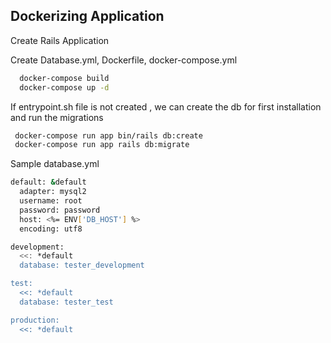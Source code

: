 ## Dockerizing Application

Create Rails Application

Create Database.yml, Dockerfile, docker-compose.yml

```bash
  docker-compose build
  docker-compose up -d
```
If entrypoint.sh file is not created , we can create the db for first installation and run the migrations

```bash
 docker-compose run app bin/rails db:create
 docker-compose run app rails db:migrate
```

Sample database.yml
```bash
default: &default
  adapter: mysql2
  username: root
  password: password
  host: <%= ENV['DB_HOST'] %>
  encoding: utf8

development:
  <<: *default
  database: tester_development

test:
  <<: *default
  database: tester_test

production:
  <<: *default
```
